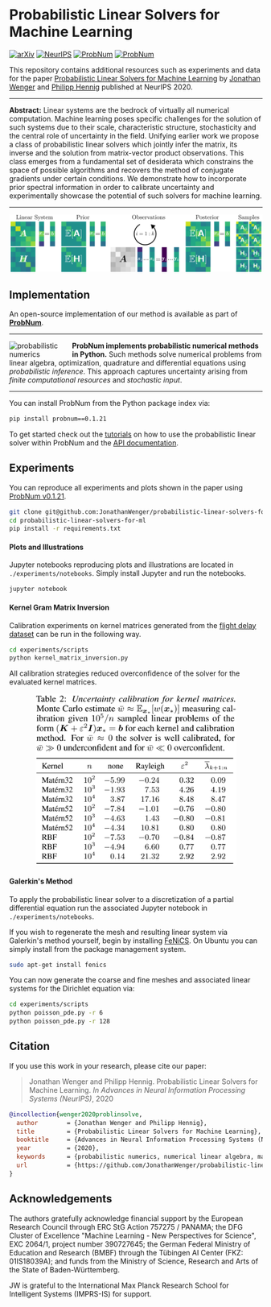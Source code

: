 # Probabilistic Linear Solvers for Machine Learning

[![arXiv](https://img.shields.io/static/v1?logo=arxiv&logoColor=white&label=Preprint&message=2010.09691&color=B31B1B)](https://arxiv.org/abs/2010.09691)
[![NeurIPS](https://img.shields.io/static/v1?logo=material-design-icons&logoColor=white&label=NeurIPS&message=Proceedings&color=67458A)](https://papers.nips.cc/)
[![ProbNum](https://img.shields.io/static/v1?logo=github&logoColor=white&label=ProbNum&message=Code&color=107d79)](https://github.com/probabilistic-numerics/probnum)
[![ProbNum](https://img.shields.io/static/v1?message=Docs&logo=read%20the%20docs&logoColor=white&label=ProbNum&color=blue)](https://probnum.readthedocs.io)

This repository contains additional resources such as experiments and data for the paper [Probabilistic Linear Solvers for Machine Learning](https://arxiv.org/abs/2010.09691) by [Jonathan Wenger](https://jonathanwenger.netlify.app/) and [Philipp Hennig](https://uni-tuebingen.de/fakultaeten/mathematisch-naturwissenschaftliche-fakultaet/fachbereiche/informatik/lehrstuehle/methoden-des-maschinellen-lernens/personen/philipp-hennig/) published at NeurIPS 2020.

---

**Abstract:** Linear systems are the bedrock of virtually all numerical computation. Machine learning poses specific challenges for the solution of such systems due to their scale, characteristic structure, stochasticity and the central role of uncertainty in the field. Unifying earlier work we propose a class of probabilistic linear solvers which jointly infer the matrix, its inverse and the solution from matrix-vector product observations. This class emerges from a fundamental set of desiderata which constrains the space of possible algorithms and recovers the method of conjugate gradients under certain conditions. We demonstrate how to incorporate prior spectral information in order to calibrate uncertainty and experimentally showcase the potential of such solvers for machine learning.

---

<p align="center">
  <img src="https://raw.githubusercontent.com/JonathanWenger/probabilistic-linear-solvers-for-ml/main/figures/PLS_illustration.png" alt="PLS Illustration" width="800"/>
</p>


## Implementation

An open-source implementation of our method is available as part of <a href="https://github.com/probabilistic-numerics/probnum"><b>ProbNum</b></a>.

---

<a href="https://github.com/probabilistic-numerics/probnum"><img align="left" src="https://raw.githubusercontent.com/probabilistic-numerics/probnum/master/docs/source/img/pn_logo.png" alt="probabilistic numerics" width="120" style="padding-right: 5px; padding left: 5px;" title="Probabilistic Numerics in Python"/></a>**ProbNum implements probabilistic numerical methods in Python.** Such methods solve numerical problems from linear
algebra, optimization, quadrature and differential equations using _probabilistic inference_. This approach captures 
uncertainty arising from _finite computational resources_ and _stochastic input_. 

---

You can install ProbNum from the Python package index via:

```bash
pip install probnum==0.1.21
``` 

To get started check out the [tutorials](https://probnum.readthedocs.io/en/latest/tutorials/linear_algebra.html) on how to use the probabilistic linear solver within ProbNum and the [API documentation](https://probnum.readthedocs.io/en/latest/automod/probnum.linalg.problinsolve.html#probnum.linalg.problinsolve).

## Experiments

You can reproduce all experiments and plots shown in the paper using [ProbNum v0.1.21](https://probnum.readthedocs.io/en/v0.1.21/).

```bash
git clone git@github.com:JonathanWenger/probabilistic-linear-solvers-for-ml.git
cd probabilistic-linear-solvers-for-ml
pip install -r requirements.txt
```

#### Plots and Illustrations

Jupyter notebooks reproducing plots and illustrations are located in `./experiments/notebooks`. Simply install Jupyter and run the notebooks.

```bash
jupyter notebook
```

#### Kernel Gram Matrix Inversion
Calibration experiments on kernel matrices generated from the [flight delay dataset](/data/kernel_matrix_inversion/flight_delay_jan2020.zip) can be run in the following way. 

```bash
cd experiments/scripts
python kernel_matrix_inversion.py
```

All calibration strategies reduced overconfidence of the solver for the evaluated kernel matrices.

<p align="center">
  <img src="https://github.com/JonathanWenger/probabilistic-linear-solvers-for-ml/blob/main/figures/calibration_experiment_table.png" alt="calibration_experiment" width="400"/>
</p>

#### Galerkin's Method

To apply the probabilistic linear solver to a discretization of a partial differential equation run the associated Jupyter notebook in `./experiments/notebooks`.

If you wish to regenerate the mesh and resulting linear system via Galerkin's method yourself, begin by installing [FeNiCS](https://fenicsproject.org/download). On Ubuntu you can simply install from the package management system.
```bash
sudo apt-get install fenics
```

You can now generate the coarse and fine meshes and associated linear systems for the Dirichlet equation via:

```bash
cd experiments/scripts
python poisson_pde.py -r 6
python poisson_pde.py -r 128
```

## Citation

If you use this work in your research, please cite our paper:

> Jonathan Wenger and Philipp Hennig. Probabilistic Linear Solvers for Machine Learning. *In Advances in Neural Information Processing Systems (NeurIPS)*, 2020

```bibtex
@incollection{wenger2020problinsolve,
  author        = {Jonathan Wenger and Philipp Hennig},
  title         = {Probabilistic Linear Solvers for Machine Learning},
  booktitle 	= {Advances in Neural Information Processing Systems (NeurIPS)},
  year          = {2020},
  keywords      = {probabilistic numerics, numerical linear algebra, machine learning},
  url           = {https://github.com/JonathanWenger/probabilistic-linear-solvers-for-ml}
}
```

## Acknowledgements

The authors gratefully acknowledge financial support by the European Research Council through ERC StG Action 757275 / PANAMA; the DFG Cluster of Excellence "Machine Learning - New Perspectives for Science", EXC 2064/1, project number 390727645; the German Federal Ministry of Education and Research (BMBF) through the Tübingen AI Center (FKZ: 01IS18039A); and funds from the Ministry of Science, Research and Arts of the State of Baden-Württemberg.

JW is grateful to the International Max Planck Research School for Intelligent Systems (IMPRS-IS) for support.